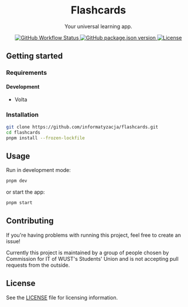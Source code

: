 <h1 align="center">
  Flashcards
</h1>
<p align="center">
  Your universal learning app.
</p>

<p align="center">
  <a href="https://github.com/informatyzacja/flashcards/actions">
    <img src="https://img.shields.io/github/actions/workflow/status/informatyzacja/flashcards/ci.yml" alt="GitHub Workflow Status" />
  </a>
  <a href="https://github.com/informatyzacja/flashcards/releases">
    <img src="https://img.shields.io/github/package-json/v/informatyzacja/flashcards?filename=package.json" alt="GitHub package.json version" />
  </a>
  <a href="https://github.com/informatyzacja/flashcards/blob/main/LICENSE">
    <img src="https://img.shields.io/github/license/informatyzacja/flashcards" alt="License" />
  </a>
</p>

## Getting started

### Requirements

#### Development

- Volta

### Installation

```bash
git clone https://github.com/informatyzacja/flashcards.git
cd flashcards
pnpm install --frozen-lockfile
```

## Usage

Run in development mode:

```bash
pnpm dev
```

or start the app:

```bash
pnpm start
```

## Contributing

If you're having problems with running this project, feel free to create an issue!

Currently this project is maintained by a group of people chosen by Commission for IT of WUST's Students' Union and is not accepting pull requests from the outside.

## License

See the [LICENSE](./LICENSE) file for licensing information.
